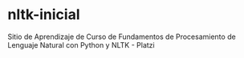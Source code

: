 # nltk-inicial
Sitio de Aprendizaje de Curso de Fundamentos de Procesamiento de Lenguaje Natural con Python y NLTK - Platzi
